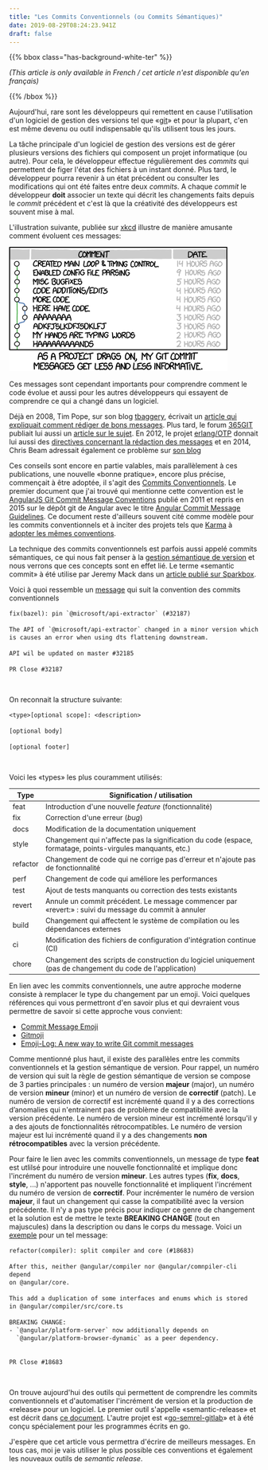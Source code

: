 ```yaml
---
title: "Les Commits Conventionnels (ou Commits Sémantiques)"
date: 2019-08-29T08:24:23.941Z
draft: false
---
```


{{% bbox class="has-background-white-ter" %}}

_(This article is only available in French / cet article n'est disponible qu'en français)_

{{% /bbox %}}

Aujourd'hui, rare sont les développeurs qui remettent en cause l'utilisation d'un
logiciel de gestion des versions tel que «[git](https://git-scm.com/)» et pour la plupart, c'en est même
devenu ou outil indispensable qu'ils utilisent tous les jours.

La tâche principale d'un logiciel de gestion des versions est de gérer plusieurs versions des
fichiers qui composent un projet informatique (ou autre). Pour cela, le développeur effectue
régulièrement des _commits_ qui permettent de figer l'état des fichiers à un instant donné.
Plus tard, le développeur pourra revenir à un état précédent ou consulter les modifications
qui ont été faites entre deux _commits_. A chaque _commit_ le développeur **doit** associer
un texte qui décrit les changements faits depuis le _commit_ précédent et c'est là que
la créativité des développeurs est souvent mise à mal.

L'illustration suivante, publiée sur [xkcd](https://xkcd.com/1296/) illustre de manière
amusante comment évoluent ces messages:

![git commits](git_commit.png)

Ces messages sont cependant importants pour comprendre comment le code évolue et aussi
pour les autres développeurs qui essayent de comprendre ce qui a changé dans un logiciel.

Déjà en 2008, Tim Pope, sur son blog [tbaggery](https://tbaggery.com/), écrivait un [article qui
expliquait comment rédiger de bons messages](https://tbaggery.com/2008/04/19/a-note-about-git-commit-messages.html).
Plus tard, le forum [365GIT](https://365git.tumblr.com) publiait lui aussi un [article sur le sujet](https://365git.tumblr.com/post/3308646748/writing-git-commit-messages).
En 2012, le projet [erlang/OTP](https://github.com/erlang/otp) donnait lui aussi des [directives
concernant la rédaction des messages](https://github.com/erlang/otp/wiki/writing-good-commit-messages) et 
en 2014, Chris Beam adressait également ce problème sur [son blog](https://chris.beams.io/posts/git-commit/)

Ces conseils sont encore en partie valables, mais parallèlement à ces publications, une nouvelle
«bonne pratique», encore plus précise, commençait à être adoptée, il s'agit des [Commits Conventionnels](https://www.conventionalcommits.org/fr/). Le premier document que j'ai trouvé qui mentionne cette convention est
le [AngularJS Git Commit Message Conventions](https://docs.google.com/document/d/1QrDFcIiPjSLDn3EL15IJygNPiHORgU1_OOAqWjiDU5Y)
publié en 2011 et repris en 2015 sur le dépôt git de Angular avec le titre [Angular Commit Message Guidelines](https://github.com/angular/angular/blob/master/CONTRIBUTING.md#commit).
Ce document reste d'ailleurs souvent cité comme modèle pour les commits conventionnels et à inciter des projets
tels que [Karma](https://karma-runner.github.io) à [adopter les mêmes conventions](http://karma-runner.github.io/0.10/dev/git-commit-msg.html).

La technique des commits conventionnels est parfois aussi appelé commits sémantiques, ce qui nous fait penser
à la [gestion sémantique de version](https://semver.org/lang/fr/) et nous verrons que ces concepts sont en effet lié.
Le terme «semantic commit» à été utilise par Jeremy Mack dans un [article publié sur Sparkbox](https://seesparkbox.com/foundry/semantic_commit_messages).

Voici à quoi ressemble un [message](https://github.com/angular/angular/commit/5da5ca5c236afefb0a985c3cda242fab1fa7b038) qui suit la convention des commits conventionnels

```
fix(bazel): pin `@microsoft/api-extractor` (#32187)

The API of `@microsoft/api-extractor` changed in a minor version which
is causes an error when using dts flattening downstream.

API wil be updated on master #32185

PR Close #32187
```
<br/>

On reconnait la structure suivante:

```
<type>[optional scope]: <description>

[optional body]

[optional footer]
```
<br/>

Voici les «types» les plus couramment utilisés:

Type     | Signification / utilisation
---------|----------------------------
feat     | Introduction d'une nouvelle _feature_ (fonctionnalité)
fix      | Correction d'une erreur (_bug_)
docs     | Modification de la documentation uniquement
style    | Changement qui n'affecte pas la signification du code (espace, formatage, points-virgules manquants, etc.)
refactor | Changement de code qui ne corrige pas d'erreur et n'ajoute pas de fonctionnalité
perf     | Changement de code qui améliore les performances
test     | Ajout de tests manquants ou correction des tests existants
revert   | Annule un commit précédent. Le message commencer par «revert:» : suivi du message du commit à annuler
build    | Changement qui affectent le système de compilation ou les dépendances externes
ci       | Modification des fichiers de configuration d'intégration continue (CI)
chore    | Changement des scripts de construction du logiciel uniquement (pas de changement du code de l'application)

En lien avec les commits conventionnels, une autre approche moderne consiste à remplacer
le type du changement par un emoji.
Voici quelques références qui vous permettront d'en savoir plus et qui devraient vous
permettre de savoir si cette approche vous convient:

- [Commit Message Emoji](https://github.com/dannyfritz/commit-message-emoji)
- [Gitmoji](https://gitmoji.carloscuesta.me/)
- [Emoji-Log: A new way to write Git commit messages](https://opensource.com/article/19/2/emoji-log-git-commit-messages)


Comme mentionné plus haut, il existe des parallèles entre les commits conventionnels et la gestion sémantique de version.
Pour rappel, un numéro de version qui suit la règle de gestion sémantique de version se compose de 3 parties principales :
un numéro de version **majeur** (major), un numéro de version **mineur** (minor) et un numéro de version de **correctif** (patch).
Le numéro de version de correctif est incrémenté quand il y a des corrections d’anomalies qui n'entrainent pas de problème
de compatibilité avec la version précédente. Le numéro de version mineur est incrémenté lorsqu'il y a des ajouts de fonctionnalités rétrocompatibles. Le numéro de version majeur est lui incrémenté quand il y a des changements **non rétrocompatibles** avec la version
précédente.

Pour faire le lien avec les commits conventionnels, un message de type **feat** est utlilsé pour introduire une
nouvelle fonctionnalité et implique donc l'incrément du numéro de version **mineur**. Les autres types (**fix**, **docs**, **style**, ...) n'apportent pas nouvelle fonctionnalité et impliquent l'incrément du numéro de version de **correctif**.
Pour incrémenter le numéro de version **majeur**, il faut un changement qui casse la compatibilité avec la version précédente.
Il n'y a pas type précis pour indiquer ce genre de changement et la solution est de mettre le texte **BREAKING CHANGE** (tout en majuscules) dans la description ou dans le corps du message. Voici un [exemple](https://github.com/angular/angular/commit/0cc77b4) pour un tel message:

```
refactor(compiler): split compiler and core (#18683)

After this, neither @angular/compiler nor @angular/comnpiler-cli depend
on @angular/core.

This add a duplication of some interfaces and enums which is stored
in @angular/compiler/src/core.ts

BREAKING CHANGE:
- `@angular/platform-server` now additionally depends on
  `@angular/platform-browser-dynamic` as a peer dependency.


PR Close #18683
```
<br/>

On trouve aujourd'hui des outils qui permettent de comprendre les commits conventionnels
et d'automatiser l'incrément de version et la production de «release» pour un logiciel.
Le premier outil s'appelle «semantic-release» et est décrit dans
[ce document](https://semantic-release.gitbook.io/semantic-release/). L'autre projet
est «[go-semrel-gitlab](https://juhani.gitlab.io/go-semrel-gitlab/)» et à été conçu
spécialement pour les programmes écrits en go.

J'espère que cet article vous permettra d'écrire de meilleurs messages. En tous cas,
moi je vais utiliser le plus possible ces conventions et également les nouveaux outils
de _semantic release_.

<br/>